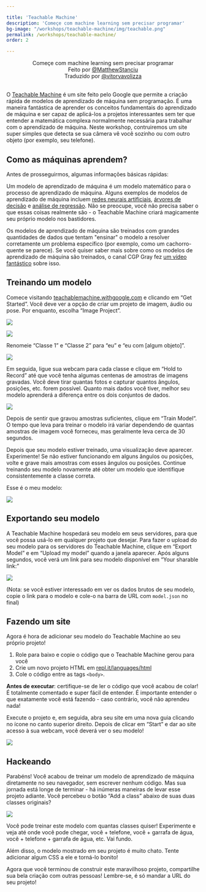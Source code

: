 ```yaml
---

title: 'Teachable Machine'
description: 'Começe com machine learning sem precisar programar'  
bg-image: "/workshops/teachable-machine/img/teachable.png"
permalink: /workshops/teachable-machine/
order: 2

---
```


<center>Começe com machine learning sem precisar programar</center>  
<center>Feito por <a href="https://github.com/MatthewStanciu" target="_blank">@MatthewStanciu</a></center>
<center>Traduzido por <a href="https://github.com/vitorvavolizza" target="_blank">@vitorvavolizza</a></center>

<br />

O [Teachable Machine](https://teachablemachine.withgoogle.com) é um site feito pelo Google que permite a criação rápida de modelos de aprendizado de máquina sem programação. É uma maneira fantástica de aprender os conceitos fundamentais do aprendizado de máquina e ser capaz de aplicá-los a projetos interessantes sem ter que entender a matemática complexa normalmente necessária para trabalhar com o aprendizado de máquina. Neste workshop, contruiremos um site super simples que detecta se sua câmera vê você sozinho ou com outro objeto (por exemplo, seu telefone).

## Como as máquinas aprendem?

Antes de prosseguirmos, algumas informações básicas rápidas:

Um modelo de aprendizado de máquina é um modelo matemático para o processo de aprendizado de máquina. Alguns exemplos de modelos de aprendizado de máquina incluem [redes neurais artificiais](https://pt.wikipedia.org/wiki/Rede_neural_artificial), [árvores de decisão](https://en.wikipedia.org/wiki/Decision_tree_learning) e [análise de regressão](https://en.wikipedia.org/wiki/Regression_analysis). Não se preocupe, você não precisa saber o que essas coisas realmente são - o Teachable Machine criará magicamente seu próprio modelo nos bastidores.

Os modelos de aprendizado de máquina são treinados com grandes quantidades de dados que tentam "ensinar" o modelo a resolver corretamente um problema específico (por exemplo, como um cachorro-quente se parece). Se você quiser saber mais sobre como os modelos de aprendizado de máquina são treinados, o canal CGP Gray fez [um vídeo fantástico](https://youtu.be/R9OHn5ZF4Uo) sobre isso.

## Treinando um modelo

Comece visitando [teachablemachine.withgoogle.com](https://teachablemachine.withgoogle.com) e clicando em “Get Started”. Você deve ver a opção de criar um projeto de imagem, áudio ou pose. Por enquanto, escolha “Image Project”.

![](img/homepage.JPG)

![](img/imageproject.PNG)

Renomeie “Classe 1” e “Classe 2” para “eu” e “eu com [algum objeto]”.

![](img/renameclass.GIF)

Em seguida, ligue sua webcam para cada classe e clique em “Hold to Record” até que você tenha algumas centenas de amostras de imagens gravadas. Você deve tirar quantas fotos e capturar quantos ângulos, posições, etc. forem possível. Quanto mais dados você tiver, melhor seu modelo aprenderá a diferença entre os dois conjuntos de dados.

![](img/imagesamples.PNG)

Depois de sentir que gravou amostras suficientes, clique em “Train Model”. O tempo que leva para treinar o modelo irá variar dependendo de quantas amostras de imagem você forneceu, mas geralmente leva cerca de 30 segundos.

Depois que seu modelo estiver treinado, uma visualização deve aparecer. Experimente! Se não estiver funcionando em alguns ângulos ou posições, volte e grave mais amostras com esses ângulos ou posições. Continue treinando seu modelo novamente até obter um modelo que identifique consistentemente a classe correta.

Esse é o meu modelo:

![](img/model.GIF)

## Exportando seu modelo

A Teachable Machine hospedará seu modelo em seus servidores, para que você possa usá-lo em qualquer projeto que desejar. Para fazer o upload do seu modelo para os servidores do Teachable Machine, clique em “Export Model” e em “Upload my model” quando a janela aparecer. Após alguns segundos, você verá um link para seu modelo disponível em “Your sharable link:”

![](img/uploadedmodel.PNG)

(Nota: se você estiver interessado em ver os dados brutos de seu modelo, copie o link para o modelo e cole-o na barra de URL com `model.json` no final)

## Fazendo um site

Agora é hora de adicionar seu modelo do Teachable Machine ao seu próprio projeto!

1. Role para baixo e copie o código que o Teachable Machine gerou para você
2. Crie um novo projeto HTML em [repl.it/languages/html](https://repl.it/languages/html)
3. Cole o código entre as tags `<body>`.

**Antes de executar**: certifique-se de ler o código que você acabou de colar! É totalmente comentado e super fácil de entender. É importante entender o que exatamente você está fazendo - caso contrário, você não aprendeu nada!

Execute o projeto e, em seguida, abra seu site em uma nova guia clicando no ícone no canto superior direito. Depois de clicar em “Start” e dar ao site acesso à sua webcam, você deverá ver o seu modelo!

![](img/finalmodel.PNG)

## Hackeando

Parabéns! Você acabou de treinar um modelo de aprendizado de máquina diretamente no seu navegador, sem escrever nenhum código. Mas sua jornada está longe de terminar - há inúmeras maneiras de levar esse projeto adiante. Você percebeu o botão “Add a class” abaixo de suas duas classes originais?

![](img/add-a-class.PNG)

Você pode treinar este modelo com quantas classes quiser! Experimente e veja até onde você pode chegar, você + telefone, você + garrafa de água, você + telefone + garrafa de água, etc. Vai fundo.

Além disso, o modelo mostrado em seu projeto é muito chato. Tente adicionar algum CSS a ele e torná-lo bonito!

Agora que você terminou de construir este maravilhoso projeto, compartilhe sua bela criação com outras pessoas! Lembre-se, é só mandar a URL do seu projeto!
